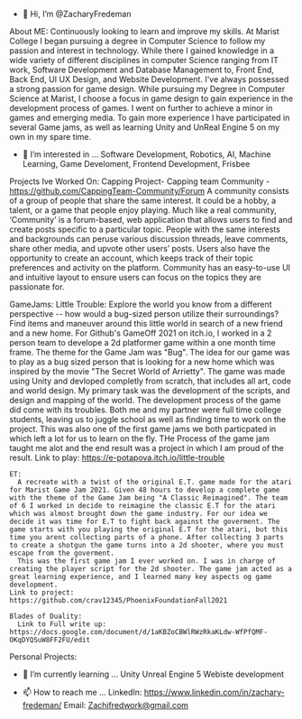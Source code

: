 - 👋 Hi, I’m @ZacharyFredeman

About ME: 
  Continuously looking to learn and improve my skills.
  At Marist College I began pursuing a degree in Computer Science to follow my passion and interest in technology. While there I gained knowledge in a wide variety of different disciplines in computer Science ranging from IT work, Software Development and Database Management to, Front End, Back End,  UI UX Design, and Website Development. I've always possessed a strong passion for game design. While pursuing my Degree in Computer Science at Marist, I choose a focus in game design to gain experience in the development process of games. I went on further to achieve a minor in games and emerging media. To gain more experience I have participated in several Game jams, as well as learning Unity and UnReal Engine 5 on my own in my spare time.
 

- 👀 I’m interested in ...
  Software Development, Robotics, AI, Machine Learning, Game Develoment, Frontend Development, Frisbee
  

Projects Ive Worked On: 
 Capping Project- Capping team Community -https://github.com/CappingTeam-Community/Forum 
  A community consists of a group of people that share the same interest. It could be a hobby, a talent, or a game that people enjoy playing. 
  Much like a real community, ‘Community’ is a forum-based, web application that allows users to find and create posts specific to a particular topic. 
  People with the same interests and backgrounds can peruse various discussion threads, leave comments, share other media, and upvote other users’ posts. 
  Users also have the opportunity to create an account, which keeps track of their topic preferences and activity on the platform. 
  Community has an easy-to-use UI and intuitive layout to ensure users can focus on the topics they are passionate for. 
  
  GameJams: 
    Little Trouble:
      Explore the world you know from a different perspective -- how would a bug-sized person utilize their surroundings? Find items and maneuver around this little world in search of a new friend and a new home.
      For Github's GameOff 2021 on itch.io, I worked in a 2 person team to develope a 2d platformer game within a one month time frame. The theme for the Game Jam was "Bug". The idea for our game was to play as a bug sized person that is looking for a new home which was inspired by the movie "The Secret World of Arrietty". The game was made using Unity and devloped completly from scratch, that includes all art, code and world design. My primary task was the development of the scripts, and design and mapping of the world. 
      The development process of the game did come with its troubles. Both me and my partner were full time college students, leaving us to juggle school as well as finding time to work on the project. This was also one of the first game jams we both particpated in which left a lot for us to learn on the fly. THe Process of the game jam taught me alot and the end result was a project in which I am proud of the result. 
      Link to play: https://e-potapova.itch.io/little-trouble
      
    ET: 
      A recreate with a twist of the original E.T. game made for the atari for Marist Game Jam 2021. Given 48 hours to develop a complete game with the theme of the Game Jam being "A Classic Reimagined". The team of 6 I worked in decide to reimagine the classic E.T for the atari which was almost brought down the game industry. For our idea we decide it was time for E.T to fight back against the goverment. The game starts with you playing the original E.T for the atari, but this time you arent collecting parts of a phone. After collecting 3 parts to create a shotgun the game turns into a 2d shooter, where you must escape from the goverment.
      This was the first game jam I ever worked on. I was in charge of creating the player script for the 2d shooter. The game jam acted as a great learning experience, and I learned many key aspects og game development.
    Link to project: https://github.com/crav12345/PhoenixFoundationFall2021
    
    Blades of Duality:
      Link to Full write up: https://docs.google.com/document/d/1aKBZoCBWlRWzRkaKLdw-WfPfQMF-OKqDYQSuW8FF2FU/edit

  
  Personal Projects:


- 🌱 I’m currently learning ...
  Unity
  Unreal Engine 5
  Webiste development

- 📫 How to reach me ...
  LinkedIn: https://www.linkedin.com/in/zachary-fredeman/
  Email: Zachjfredwork@gmail.com
